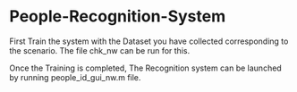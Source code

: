 # People-Recognition-System

First Train the system with the Dataset you have collected corresponding to the scenario. 
The file chk_nw can be run for this.

Once the Training is completed, The Recognition system can be launched by running people_id_gui_nw.m file.
